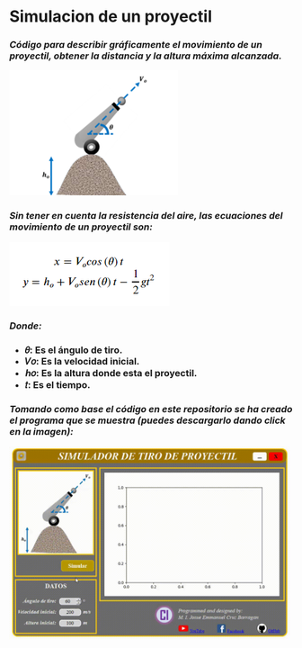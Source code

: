 <h1>
  <b>Simulacion de un proyectil</b>
</h1>
<h3>
  <i>Código para describir gráficamente el movimiento de un proyectil, obtener la distancia y la altura máxima alcanzada.</i>
</h3>

<img src="/Img/canon2.png" width=300>

<h3>
  <i>Sin tener en cuenta la resistencia del aire, las ecuaciones del movimiento de un proyectil son:</i>
</h3>

<img src="/Img/Eq.png">

<h3>
  <i>Donde:</i>
</h3>
<h3>
  <ul>
    <li>𝜃: Es el ángulo de tiro.</li>
    <li>𝑉𝑜: Es la velocidad inicial.</li>
    <li>ℎ𝑜: Es la altura donde esta el proyectil.</li>
    <li>𝑡: Es el tiempo.</li>
  </ul>
</h3>
<h3>
  <i>Tomando como base el código en este repositorio se ha creado el programa que se muestra (puedes descargarlo dando click en la imagen):</i>
</h3>

<a href="https://drive.google.com/file/d/1CuPBBlZAnMhgA1tXEcK87w22ixgCVxI-/view?usp=sharing">
          <img src="/Img/proyectil.gif" width=500>
</a>

